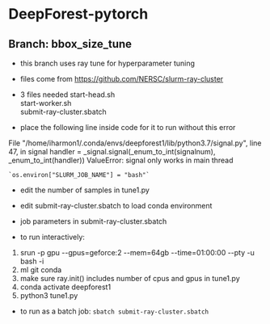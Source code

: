 # DeepForest-pytorch
## Branch: bbox_size_tune

* this branch uses ray tune for hyperparameter tuning

* files come from https://github.com/NERSC/slurm-ray-cluster

* 3 files needed
    start-head.sh <br>
    start-worker.sh <br>
    submit-ray-cluster.sbatch <br>

* place the following line inside code for it to run without this error

 File "/home/iharmon1/.conda/envs/deepforest1/lib/python3.7/signal.py", line 47, in signal
    handler = _signal.signal(_enum_to_int(signalnum), _enum_to_int(handler))
    ValueError: signal only works in main thread

    `os.environ["SLURM_JOB_NAME"] = "bash"`

* edit the number of samples in tune1.py

* edit submit-ray-cluster.sbatch to load conda environment

* job parameters in submit-ray-cluster.sbatch

* to run interactively: 
1) srun -p gpu --gpus=geforce:2 --mem=64gb --time=01:00:00  --pty -u bash -i
2) ml git conda
3) make sure ray.init() includes number of cpus and gpus in tune1.py
4) conda activate deepforest1
5) python3 tune1.py 

* to run as a batch job: `sbatch submit-ray-cluster.sbatch` 
